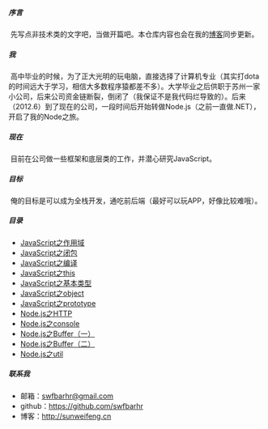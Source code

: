 ##### 序言
&nbsp;先写点非技术类的文字吧，当做开篇吧。本仓库内容也会在我的[博客](http://sunweifeng.cn)同步更新。

##### 我
&nbsp;高中毕业的时候，为了正大光明的玩电脑，直接选择了计算机专业（其实打dota的时间远大于学习，相信大多数程序猿都差不多）。大学毕业之后供职于苏州一家小公司，后来公司资金链断裂，倒闭了（我保证不是我代码烂导致的）。后来（2012.6）到了现在的公司，一段时间后开始转做Node.js（之前一直做.NET），开启了我的Node之旅。

##### 现在
&nbsp;目前在公司做一些框架和底层类的工作，并潜心研究JavaScript。

##### 目标
&nbsp;俺的目标是可以成为全栈开发，通吃前后端（最好可以玩APP，好像比较难哦）。

##### 目录

+ [JavaScript之作用域](https://github.com/swfbarhr/blog/blob/master/scope.md)
+ [JavaScript之闭包](https://github.com/swfbarhr/blog/blob/master/closure.md)
+ [JavaScript之编译](https://github.com/swfbarhr/blog/blob/master/compile.md)
+ [JavaScript之this](https://github.com/swfbarhr/blog/blob/master/this.md)
+ [JavaScript之基本类型](https://github.com/swfbarhr/blog/blob/master/type.md)
+ [JavaScript之object](https://github.com/swfbarhr/blog/blob/master/object.md)
+ [JavaScript之prototype](https://github.com/swfbarhr/blog/blob/master/prototype.md)
+ [Node.js之HTTP](https://github.com/swfbarhr/blog/blob/master/node/http.md)
+ [Node.js之console](https://github.com/swfbarhr/blog/blob/master/node/console.md)
+ [Node.js之Buffer（一）](https://github.com/swfbarhr/blog/blob/master/node/buffer-chapter1.md)
+ [Node.js之Buffer（二）](https://github.com/swfbarhr/blog/blob/master/node/buffer-chapter2.md)
+ [Node.js之util](https://github.com/swfbarhr/blog/blob/master/node/util.md)

##### 联系我
+  邮箱：swfbarhr@gmail.com
+  github：https://github.com/swfbarhr
+  博客：http://sunweifeng.cn
